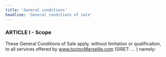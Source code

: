 ```yaml
---
title: 'General conditions'
headline: 'General conditions of sale'
---
```


### ARTICLE I - Scope

These General Conditions of Sale apply, without limitation or qualification, to all services offered by www.toctocMarseille.com (SIRET: ... ) namely: 

